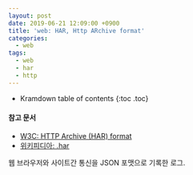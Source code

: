 ```yaml
---
layout: post
date: 2019-06-21 12:09:00 +0900
title: 'web: HAR, Http ARchive format'
categories:
  - web
tags:
  - web
  - har
  - http
---
```


* Kramdown table of contents
{:toc .toc}

#### 참고 문서

- [W3C: HTTP Archive (HAR) format](https://w3c.github.io/web-performance/specs/HAR/Overview.html)
- [위키피디아: .har](https://en.wikipedia.org/wiki/.har)

웹 브라우저와 사이트간 통신을 JSON 포맷으로 기록한 로그.
